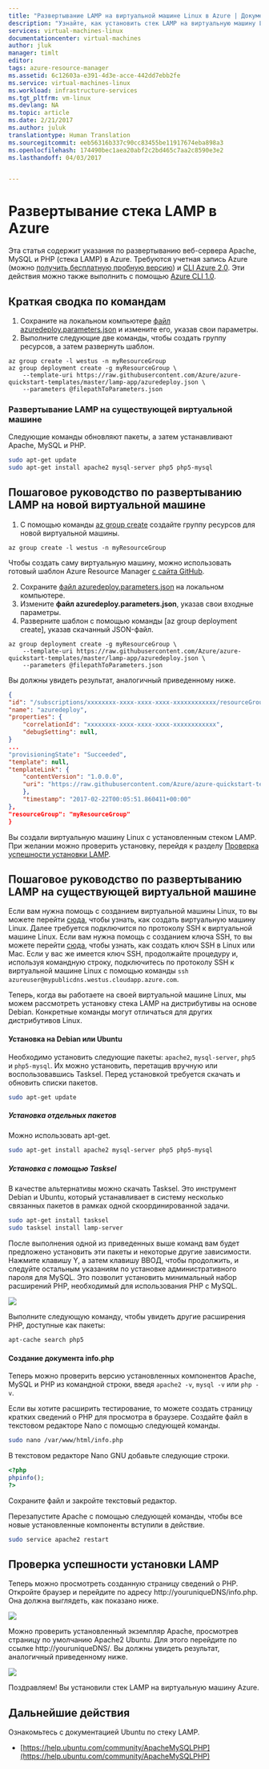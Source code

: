 ```yaml
---
title: "Развертывание LAMP на виртуальной машине Linux в Azure | Документация Майкрософт"
description: "Узнайте, как установить стек LAMP на виртуальную машину Linux в Azure."
services: virtual-machines-linux
documentationcenter: virtual-machines
author: jluk
manager: timlt
editor: 
tags: azure-resource-manager
ms.assetid: 6c12603a-e391-4d3e-acce-442dd7ebb2fe
ms.service: virtual-machines-linux
ms.workload: infrastructure-services
ms.tgt_pltfrm: vm-linux
ms.devlang: NA
ms.topic: article
ms.date: 2/21/2017
ms.author: juluk
translationtype: Human Translation
ms.sourcegitcommit: eeb56316b337c90cc83455be11917674eba898a3
ms.openlocfilehash: 174490bec1aea20abf2c2bd465c7aa2c8590e3e2
ms.lasthandoff: 04/03/2017


---
```

# <a name="deploy-lamp-stack-on-azure"></a>Развертывание стека LAMP в Azure
Эта статья содержит указания по развертыванию веб-сервера Apache, MySQL и PHP (стека LAMP) в Azure. Требуются учетная запись Azure (можно [получить бесплатную пробную версию](https://azure.microsoft.com/pricing/free-trial/)) и [CLI Azure 2.0](https://docs.microsoft.com/en-us/cli/azure/install-az-cli2). Эти действия можно также выполнить с помощью [Azure CLI 1.0](create-lamp-stack-nodejs.md?toc=%2fazure%2fvirtual-machines%2flinux%2ftoc.json).

## <a name="quick-command-summary"></a>Краткая сводка по командам

1. Сохраните на локальном компьютере [файл azuredeploy.parameters.json](https://raw.githubusercontent.com/Azure/azure-quickstart-templates/master/lamp-app/azuredeploy.parameters.json) и измените его, указав свои параметры.
2. Выполните следующие две команды, чтобы создать группу ресурсов, а затем развернуть шаблон.

```azurecli
az group create -l westus -n myResourceGroup
az group deployment create -g myResourceGroup \
    --template-uri https://raw.githubusercontent.com/Azure/azure-quickstart-templates/master/lamp-app/azuredeploy.json \
    --parameters @filepathToParameters.json
```

### <a name="deploy-lamp-on-existing-vm"></a>Развертывание LAMP на существующей виртуальной машине
Следующие команды обновляют пакеты, а затем устанавливают Apache, MySQL и PHP.

```bash
sudo apt-get update
sudo apt-get install apache2 mysql-server php5 php5-mysql
```

## <a name="deploy-lamp-on-new-vm-walkthrough"></a>Пошаговое руководство по развертыванию LAMP на новой виртуальной машине

1. С помощью команды [az group create](/cli/azure/group#create) создайте группу ресурсов для новой виртуальной машины.

```azurecli
az group create -l westus -n myResourceGroup
```
Чтобы создать саму виртуальную машину, можно использовать готовый шаблон Azure Resource Manager [с сайта GitHub](https://github.com/Azure/azure-quickstart-templates/tree/master/lamp-app).

2. Сохраните [файл azuredeploy.parameters.json](https://raw.githubusercontent.com/Azure/azure-quickstart-templates/master/lamp-app/azuredeploy.parameters.json) на локальном компьютере.
3. Измените **файл azuredeploy.parameters.json**, указав свои входные параметры.
4. Разверните шаблон с помощью команды [az group deployment create], указав скачанный JSON-файл.

```azurecli
az group deployment create -g myResourceGroup \
    --template-uri https://raw.githubusercontent.com/Azure/azure-quickstart-templates/master/lamp-app/azuredeploy.json \
    --parameters @filepathToParameters.json
```

Вы должны увидеть результат, аналогичный приведенному ниже.

```json
{
"id": "/subscriptions/xxxxxxxx-xxxx-xxxx-xxxx-xxxxxxxxxxxx/resourceGroups/myResourceGroup/providers/Microsoft.Resources/deployments/azuredeploy",
"name": "azuredeploy",
"properties": {
    "correlationId": "xxxxxxxx-xxxx-xxxx-xxxx-xxxxxxxxxxxx",
    "debugSetting": null,
}
...
"provisioningState": "Succeeded",
"template": null,
"templateLink": {
    "contentVersion": "1.0.0.0",
    "uri": "https://raw.githubusercontent.com/Azure/azure-quickstart-templates/master/lamp-app/azuredeploy.json"
    },
    "timestamp": "2017-02-22T00:05:51.860411+00:00"
},
"resourceGroup": "myResourceGroup"
}
```

Вы создали виртуальную машину Linux с установленным стеком LAMP. При желании можно проверить установку, перейдя к разделу [Проверка успешности установки LAMP](#verify-lamp-successfully-installed).

## <a name="deploy-lamp-on-existing-vm-walkthrough"></a>Пошаговое руководство по развертыванию LAMP на существующей виртуальной машине
Если вам нужна помощь с созданием виртуальной машины Linux, то вы можете перейти [сюда](https://docs.microsoft.com/azure/virtual-machines/virtual-machines-linux-quick-create-cli), чтобы узнать, как создать виртуальную машину Linux. Далее требуется подключится по протоколу SSH к виртуальной машине Linux. Если вам нужна помощь с созданием ключа SSH, то вы можете перейти [сюда](mac-create-ssh-keys.md?toc=%2fazure%2fvirtual-machines%2flinux%2ftoc.json), чтобы узнать, как создать ключ SSH в Linux или Mac.
Если у вас же имеется ключ SSH, продолжайте процедуру и, используя командную строку, подключитесь по протоколу SSH к виртуальной машине Linux с помощью команды `ssh azureuser@mypublicdns.westus.cloudapp.azure.com`.

Теперь, когда вы работаете на своей виртуальной машине Linux, мы можем рассмотреть установку стека LAMP на дистрибутивы на основе Debian. Конкретные команды могут отличаться для других дистрибутивов Linux.

#### <a name="installing-on-debianubuntu"></a>Установка на Debian или Ubuntu
Необходимо установить следующие пакеты: `apache2`, `mysql-server`, `php5` и `php5-mysql`. Их можно установить, перетащив вручную или воспользовавшись Tasksel.
Перед установкой требуется скачать и обновить списки пакетов.

```bash
sudo apt-get update
```

##### <a name="individual-packages"></a>Установка отдельных пакетов
Можно использовать apt-get.

```bash
sudo apt-get install apache2 mysql-server php5 php5-mysql
```

##### <a name="using-tasksel"></a>Установка с помощью Tasksel
В качестве альтернативы можно скачать Tasksel. Это инструмент Debian и Ubuntu, который устанавливает в систему несколько связанных пакетов в рамках одной скоординированной задачи.

```bash
sudo apt-get install tasksel
sudo tasksel install lamp-server
```

После выполнения одной из приведенных выше команд вам будет предложено установить эти пакеты и некоторые другие зависимости. Нажмите клавишу Y, а затем клавишу ВВОД, чтобы продолжить, и следуйте остальным указаниям по установке административного пароля для MySQL. Это позволит установить минимальный набор расширений PHP, необходимый для использования PHP с MySQL. 

![][1]

Выполните следующую команду, чтобы увидеть другие расширения PHP, доступные как пакеты:

```bash
apt-cache search php5
```

#### <a name="create-infophp-document"></a>Создание документа info.php
Теперь можно проверить версию установленных компонентов Apache, MySQL и PHP из командной строки, введя `apache2 -v`, `mysql -v` или `php -v`.

Если вы хотите расширить тестирование, то можете создать страницу кратких сведений о PHP для просмотра в браузере. Создайте файл в текстовом редакторе Nano с помощью следующей команды.

```bash
sudo nano /var/www/html/info.php
```

В текстовом редакторе Nano GNU добавьте следующие строки.

```php
<?php
phpinfo();
?>
```

Сохраните файл и закройте текстовый редактор.

Перезапустите Apache с помощью следующей команды, чтобы все новые установленные компоненты вступили в действие.

```bash
sudo service apache2 restart
```

## <a name="verify-lamp-successfully-installed"></a>Проверка успешности установки LAMP
Теперь можно просмотреть созданную страницу сведений о PHP. Откройте браузер и перейдите по адресу http://youruniqueDNS/info.php. Она должна выглядеть, как показано ниже.

![][2]

Можно проверить установленный экземпляр Apache, просмотрев страницу по умолчанию Apache2 Ubuntu. Для этого перейдите по ссылке http://youruniqueDNS/. Вы должны увидеть результат, аналогичный приведенному ниже.

![][3]

Поздравляем! Вы установили стек LAMP на виртуальную машину Azure.

## <a name="next-steps"></a>Дальнейшие действия
Ознакомьтесь с документацией Ubuntu по стеку LAMP.

* [https://help.ubuntu.com/community/ApacheMySQLPHP](https://help.ubuntu.com/community/ApacheMySQLPHP)

[1]: ./media/deploy-lamp-stack/configmysqlpassword-small.png
[2]: ./media/deploy-lamp-stack/phpsuccesspage.png
[3]: ./media/deploy-lamp-stack/apachesuccesspage.png

